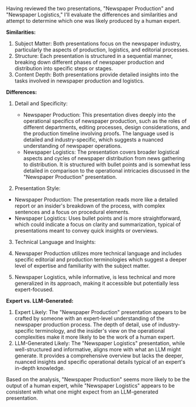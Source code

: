 Having reviewed the two presentations, "Newspaper Production" and "Newspaper Logistics," I'll evaluate the differences and similarities and attempt to determine which one was likely produced by a human expert.

**Similarities:**
1. Subject Matter: Both presentations focus on the newspaper industry, particularly the aspects of production, logistics, and editorial processes.
2. Structure: Each presentation is structured in a sequential manner, breaking down different phases of newspaper production and distribution into specific steps or stages.
3. Content Depth: Both presentations provide detailed insights into the tasks involved in newspaper production and logistics.

**Differences:**

1. Detail and Specificity:

    - Newspaper Production: This presentation dives deeply into the operational specifics of newspaper production, such as the roles of different departments, editing processes, design considerations, and the production timeline involving proofs. The language used is detailed and industry-specific, which suggests a nuanced understanding of newspaper operations.
    - Newspaper Logistics: The presentation covers broader logistical aspects and cycles of newspaper distribution from news gathering to distribution. It is structured with bullet points and is somewhat less detailed in comparison to the operational intricacies discussed in the "Newspaper Production" presentation.

2. Presentation Style:

- Newspaper Production: The presentation reads more like a detailed report or an insider's breakdown of the process, with complex sentences and a focus on procedural elements.
- Newspaper Logistics: Uses bullet points and is more straightforward, which could indicate a focus on clarity and summarization, typical of presentations meant to convey quick insights or overviews.

3. Technical Language and Insights:

1. Newspaper Production utilizes more technical language and includes specific editorial and production terminologies which suggest a deeper level of expertise and familiarity with the subject matter.
2. Newspaper Logistics, while informative, is less technical and more generalized in its approach, making it accessible but potentially less expert-focused.

**Expert vs. LLM-Generated:**

1. Expert Likely: The "Newspaper Production" presentation appears to be crafted by someone with an expert-level understanding of the newspaper production process. The depth of detail, use of industry-specific terminology, and the insider's view on the operational complexities make it more likely to be the work of a human expert.
2. LLM-Generated Likely: The "Newspaper Logistics" presentation, while well-structured and informative, aligns more with what an LLM might generate. It provides a comprehensive overview but lacks the deeper, nuanced insights and specific operational details typical of an expert's in-depth knowledge.

Based on the analysis, "Newspaper Production" seems more likely to be the output of a human expert, while "Newspaper Logistics" appears to be consistent with what one might expect from an LLM-generated presentation.
